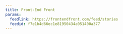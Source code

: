 ```yaml
---
title: Front-End Front
params:
  feedlink: https://frontendfront.com/feed/stories
  feedid: f7e1b4d66ec1e81950434a051400a377
---
```

